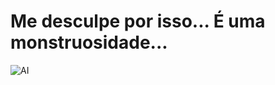 # Me desculpe por isso... É uma monstruosidade...

![AI](https://github.com/andreriffen/hotdog-feio/blob/abda9df9800bf7d18abd9f21f8a8216357765f26/ai.gif)
